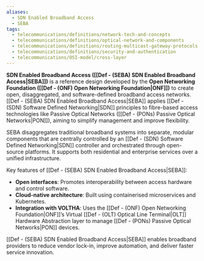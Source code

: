 ```yaml
---
aliases:
  - SDN Enabled Broadband Access
  - SEBA
tags:
  - telecommunications/definitions/network-tech-and-concepts
  - telecommunications/definitions/optical-network-and-components
  - telecommunications/definitions/routing-multicast-gateway-protocols
  - telecommunications/definitions/security-and-authentication
  - telecommunications/OSI-model/cross-layer
---
```


**SDN Enabled Broadband Access ([[Def - (SEBA) SDN Enabled Broadband Access|SEBA]])** is a reference design developed by the **Open Networking Foundation ([[Def - (ONF) Open Networking Foundation|ONF]])** to create open, disaggregated, and software-defined broadband access networks. [[Def - (SEBA) SDN Enabled Broadband Access|SEBA]] applies [[Def - (SDN) Software Defined Networking|SDN]] principles to fibre-based access technologies like Passive Optical Networks ([[Def - (PONs) Passive Optical Networks|PON]]), aiming to simplify management and improve flexibility.

SEBA disaggregates traditional broadband systems into separate, modular components that are centrally controlled by an [[Def - (SDN) Software Defined Networking|SDN]] controller and orchestrated through open-source platforms. It supports both residential and enterprise services over a unified infrastructure.

Key features of [[Def - (SEBA) SDN Enabled Broadband Access|SEBA]]:
- **Open interfaces**: Promotes interoperability between access hardware and control software.
- **Cloud-native architecture**: Built using containerised microservices and Kubernetes.
- **Integration with VOLTHA**: Uses the [[Def - (ONF) Open Networking Foundation|ONF]]’s Virtual [[Def - (OLT) Optical Line Terminal|OLT]] Hardware Abstraction layer to manage [[Def - (PONs) Passive Optical Networks|PON]] devices.

[[Def - (SEBA) SDN Enabled Broadband Access|SEBA]] enables broadband providers to reduce vendor lock-in, improve automation, and deliver faster service innovation.
